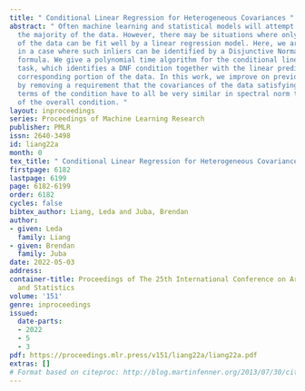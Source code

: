 ```yaml
---
title: " Conditional Linear Regression for Heterogeneous Covariances "
abstract: " Often machine learning and statistical models will attempt to describe
  the majority of the data. However, there may be situations where only a fraction
  of the data can be fit well by a linear regression model. Here, we are interested
  in a case where such inliers can be identified by a Disjunctive Normal Form (DNF)
  formula. We give a polynomial time algorithm for the conditional linear regression
  task, which identifies a DNF condition together with the linear predictor on the
  corresponding portion of the data. In this work, we improve on previous algorithms
  by removing a requirement that the covariances of the data satisfying each of the
  terms of the condition have to all be very similar in spectral norm to the covariance
  of the overall condition. "
layout: inproceedings
series: Proceedings of Machine Learning Research
publisher: PMLR
issn: 2640-3498
id: liang22a
month: 0
tex_title: " Conditional Linear Regression for Heterogeneous Covariances "
firstpage: 6182
lastpage: 6199
page: 6182-6199
order: 6182
cycles: false
bibtex_author: Liang, Leda and Juba, Brendan
author:
- given: Leda
  family: Liang
- given: Brendan
  family: Juba
date: 2022-05-03
address:
container-title: Proceedings of The 25th International Conference on Artificial Intelligence
  and Statistics
volume: '151'
genre: inproceedings
issued:
  date-parts:
  - 2022
  - 5
  - 3
pdf: https://proceedings.mlr.press/v151/liang22a/liang22a.pdf
extras: []
# Format based on citeproc: http://blog.martinfenner.org/2013/07/30/citeproc-yaml-for-bibliographies/
---
```

